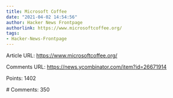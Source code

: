 ```yaml
---
title: Microsoft Coffee
date: "2021-04-02 14:54:56"
author: Hacker News Frontpage
authorlink: https://www.microsoftcoffee.org/
tags:
- Hacker-News-Frontpage
---
```


<p>Article URL: <a href="https://www.microsoftcoffee.org/">https://www.microsoftcoffee.org/</a></p>
<p>Comments URL: <a href="https://news.ycombinator.com/item?id=26671914">https://news.ycombinator.com/item?id=26671914</a></p>
<p>Points: 1402</p>
<p># Comments: 350</p>
